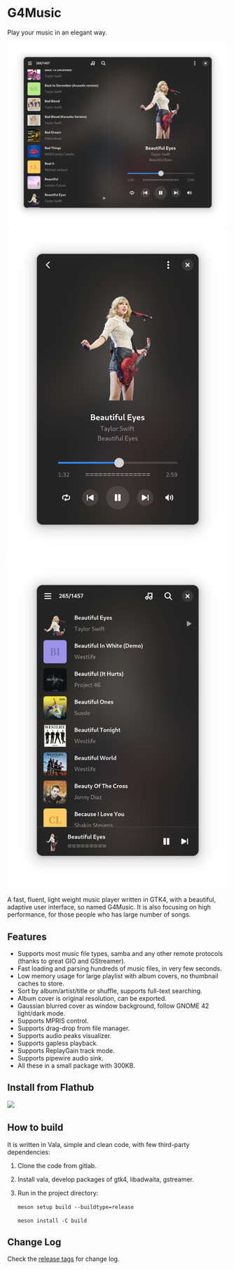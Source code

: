 # G4Music

Play your music in an elegant way.

![Window Mode](./shots/window.png)
![Play Bar](./shots/playbar.png)![Side Bar](./shots/playlist.png)

A fast, fluent, light weight music player written in GTK4, with a beautiful, adaptive user interface, so named G4Music. It is also focusing on high performance, for those people who has large number of songs.

## Features
- Supports most music file types, samba and any other remote protocols (thanks to great GIO and GStreamer).
- Fast loading and parsing hundreds of music files, in very few seconds.
- Low memory usage for large playlist with album covers, no thumbnail caches to store.
- Sort by album/artist/title or shuffle, supports full-text searching.
- Album cover is original resolution, can be exported.
- Gaussian blurred cover as window background, follow GNOME 42 light/dark mode.
- Supports MPRIS control.
- Supports drag-drop from file manager.
- Supports audio peaks visualizer.
- Supports gapless playback.
- Supports ReplayGain track mode.
- Supports pipewire audio sink.
- All these in a small package with 300KB.

## Install from Flathub
<a href="https://flathub.org/apps/details/com.github.neithern.g4music">
<img src="https://flathub.org/assets/badges/flathub-badge-en.png" width="120"/></a>

## How to build 
It is written in Vala, simple and clean code, with few third-party dependencies:

1. Clone the code from gitlab.
2. Install vala, develop packages of gtk4, libadwaita, gstreamer.
3. Run in the project directory:

    `meson setup build --buildtype=release`

    `meson install -C build`

## Change Log
Check the [release tags](https://gitlab.gnome.org/neithern/g4music/-/tags) for change log.
